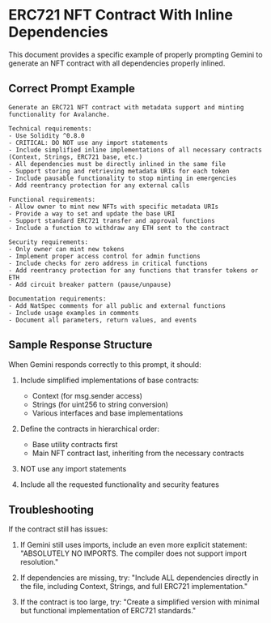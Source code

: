 # ERC721 NFT Contract With Inline Dependencies

This document provides a specific example of properly prompting Gemini to generate an NFT contract with all dependencies properly inlined.

## Correct Prompt Example

```
Generate an ERC721 NFT contract with metadata support and minting functionality for Avalanche.

Technical requirements:
- Use Solidity ^0.8.0
- CRITICAL: DO NOT use any import statements
- Include simplified inline implementations of all necessary contracts (Context, Strings, ERC721 base, etc.)
- All dependencies must be directly inlined in the same file
- Support storing and retrieving metadata URIs for each token
- Include pausable functionality to stop minting in emergencies
- Add reentrancy protection for any external calls

Functional requirements:
- Allow owner to mint new NFTs with specific metadata URIs
- Provide a way to set and update the base URI
- Support standard ERC721 transfer and approval functions
- Include a function to withdraw any ETH sent to the contract

Security requirements:
- Only owner can mint new tokens
- Implement proper access control for admin functions
- Include checks for zero address in critical functions
- Add reentrancy protection for any functions that transfer tokens or ETH
- Add circuit breaker pattern (pause/unpause)

Documentation requirements:
- Add NatSpec comments for all public and external functions
- Include usage examples in comments
- Document all parameters, return values, and events
```

## Sample Response Structure

When Gemini responds correctly to this prompt, it should:

1. Include simplified implementations of base contracts:
   - Context (for msg.sender access)
   - Strings (for uint256 to string conversion)
   - Various interfaces and base implementations

2. Define the contracts in hierarchical order:
   - Base utility contracts first
   - Main NFT contract last, inheriting from the necessary contracts

3. NOT use any import statements

4. Include all the requested functionality and security features

## Troubleshooting

If the contract still has issues:

1. If Gemini still uses imports, include an even more explicit statement: "ABSOLUTELY NO IMPORTS. The compiler does not support import resolution."

2. If dependencies are missing, try: "Include ALL dependencies directly in the file, including Context, Strings, and full ERC721 implementation."

3. If the contract is too large, try: "Create a simplified version with minimal but functional implementation of ERC721 standards."